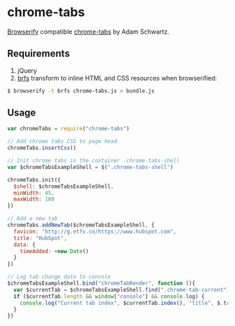 chrome-tabs
===

[Browserify](http://browserify.org/) compatible [chrome-tabs](https://github.com/adamschwartz/chrome-tabs) by Adam Schwartz.

Requirements
---

1. jQuery
2. [brfs](https://github.com/substack/brfs) transform to inline HTML and CSS resources when browserified:

```sh
$ browserify -t brfs chrome-tabs.js > bundle.js
```

Usage
---

```javascript
var chromeTabs = require("chrome-tabs")

// Add chrome tabs CSS to page head
chromeTabs.insertCss()

// Init chrome tabs in the container .chrome-tabs-shell
var $chromeTabsExampleShell = $(".chrome-tabs-shell")

chromeTabs.init({
  $shell: $chromeTabsExampleShell,
  minWidth: 45,
  maxWidth: 180
})

// Add a new tab
chromeTabs.addNewTab($chromeTabsExampleShell, {
  favicon: "http://g.etfv.co/https://www.hubspot.com",
  title: "HubSpot",
  data: {
    timeAdded: +new Date()
  }
})

// Log tab change data to console
$chromeTabsExampleShell.bind("chromeTabRender", function (){
  var $currentTab = $chromeTabsExampleShell.find(".chrome-tab-current")
  if ($currentTab.length && window["console"] && console.log) {
    console.log("Current tab index", $currentTab.index(), "title", $.trim($currentTab.text()), "data", $currentTab.data("tabData").data)
  }
})
```